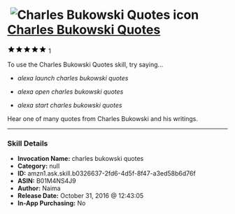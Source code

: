 # &nbsp;<img src="skill_icon" alt="Charles Bukowski Quotes icon" width="36"> [Charles Bukowski Quotes](http://alexa.amazon.com/#skills/amzn1.ask.skill.b0326637-2fd6-4d5f-8f47-a3ed58b6d76f)
![5 stars](../../images/ic_star_black_18dp_1x.png)![5 stars](../../images/ic_star_black_18dp_1x.png)![5 stars](../../images/ic_star_black_18dp_1x.png)![5 stars](../../images/ic_star_black_18dp_1x.png)![5 stars](../../images/ic_star_black_18dp_1x.png) 1

To use the Charles Bukowski Quotes skill, try saying...

* *alexa launch charles bukowski quotes*

* *alexa open charles bukowski quotes*

* *alexa start charles bukowski quotes*

Hear one of many quotes from Charles Bukowski and his writings.

***

### Skill Details

* **Invocation Name:** charles bukowski quotes
* **Category:** null
* **ID:** amzn1.ask.skill.b0326637-2fd6-4d5f-8f47-a3ed58b6d76f
* **ASIN:** B01M4NS4J9
* **Author:** Naima
* **Release Date:** October 31, 2016 @ 12:43:05
* **In-App Purchasing:** No
